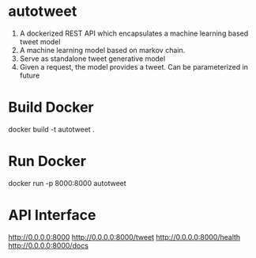 # autotweet


1. A dockerized REST API which encapsulates a machine learning based tweet model
2. A machine learning model based on markov chain.
3. Serve as standalone tweet generative model
4. Given a request, the model provides a tweet. Can be parameterized in future



# Build Docker
docker build -t autotweet .

# Run Docker
docker run -p 8000:8000 autotweet

# API Interface
http://0.0.0.0:8000
http://0.0.0.0:8000/tweet
http://0.0.0.0:8000/health
http://0.0.0.0:8000/docs